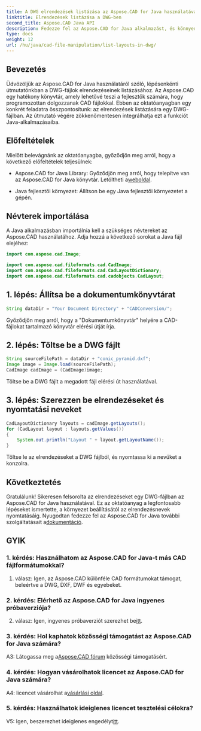 ```yaml
---
title: A DWG elrendezések listázása az Aspose.CAD for Java használatával
linktitle: Elrendezések listázása a DWG-ben
second_title: Aspose.CAD Java API
description: Fedezze fel az Aspose.CAD for Java alkalmazást, és könnyedén listázza ki az elrendezéseket DWG-fájlokba. Integráljon hatékony CAD-funkciókat Java-alkalmazásaiba.
type: docs
weight: 12
url: /hu/java/cad-file-manipulation/list-layouts-in-dwg/
---
```

## Bevezetés

Üdvözöljük az Aspose.CAD for Java használatáról szóló, lépésenkénti útmutatónkban a DWG-fájlok elrendezéseinek listázásához. Az Aspose.CAD egy hatékony könyvtár, amely lehetővé teszi a fejlesztők számára, hogy programozottan dolgozzanak CAD fájlokkal. Ebben az oktatóanyagban egy konkrét feladatra összpontosítunk: az elrendezések listázására egy DWG-fájlban. Az útmutató végére zökkenőmentesen integrálhatja ezt a funkciót Java-alkalmazásaiba.

## Előfeltételek

Mielőtt belevágnánk az oktatóanyagba, győződjön meg arról, hogy a következő előfeltételek teljesülnek:

-  Aspose.CAD for Java Library: Győződjön meg arról, hogy telepítve van az Aspose.CAD for Java könyvtár. Letöltheti a[weboldal](https://releases.aspose.com/cad/java/).

- Java fejlesztői környezet: Állítson be egy Java fejlesztői környezetet a gépén.

## Névterek importálása

A Java alkalmazásban importálnia kell a szükséges névtereket az Aspose.CAD használatához. Adja hozzá a következő sorokat a Java fájl elejéhez:

```java
import com.aspose.cad.Image;

import com.aspose.cad.fileformats.cad.CadImage;
import com.aspose.cad.fileformats.cad.CadLayoutDictionary;
import com.aspose.cad.fileformats.cad.cadobjects.CadLayout;
```

## 1. lépés: Állítsa be a dokumentumkönyvtárat

```java
String dataDir = "Your Document Directory" + "CADConversion/";
```

Győződjön meg arról, hogy a "Dokumentumkönyvtár" helyére a CAD-fájlokat tartalmazó könyvtár elérési útját írja.

## 2. lépés: Töltse be a DWG fájlt

```java
String sourceFilePath = dataDir + "conic_pyramid.dxf";
Image image = Image.load(sourceFilePath);
CadImage cadImage = (CadImage)image;
```

Töltse be a DWG fájlt a megadott fájl elérési út használatával.

## 3. lépés: Szerezzen be elrendezéseket és nyomtatási neveket

```java
CadLayoutDictionary layouts = cadImage.getLayouts();
for (CadLayout layout : layouts.getValues())
{
    System.out.println("Layout " + layout.getLayoutName());
}
```

Töltse le az elrendezéseket a DWG fájlból, és nyomtassa ki a nevüket a konzolra.

## Következtetés

 Gratulálunk! Sikeresen felsorolta az elrendezéseket egy DWG-fájlban az Aspose.CAD for Java használatával. Ez az oktatóanyag a legfontosabb lépéseket ismertette, a környezet beállításától az elrendezésnevek nyomtatásáig. Nyugodtan fedezze fel az Aspose.CAD for Java további szolgáltatásait a[dokumentáció](https://reference.aspose.com/cad/java/).

## GYIK

### 1. kérdés: Használhatom az Aspose.CAD for Java-t más CAD fájlformátumokkal?

1. válasz: Igen, az Aspose.CAD különféle CAD formátumokat támogat, beleértve a DWG, DXF, DWF és egyebeket.

### 2. kérdés: Elérhető az Aspose.CAD for Java ingyenes próbaverziója?

 2. válasz: Igen, ingyenes próbaverziót szerezhet be[itt](https://releases.aspose.com/).

### 3. kérdés: Hol kaphatok közösségi támogatást az Aspose.CAD for Java számára?

 A3: Látogassa meg a[Aspose.CAD fórum](https://forum.aspose.com/c/cad/19) közösségi támogatásért.

### 4. kérdés: Hogyan vásárolhatok licencet az Aspose.CAD for Java számára?

 A4: licencet vásárolhat a[vásárlási oldal](https://purchase.aspose.com/buy).

### 5. kérdés: Használhatok ideiglenes licencet tesztelési célokra?

 V5: Igen, beszerezhet ideiglenes engedélyt[itt](https://purchase.aspose.com/temporary-license/).